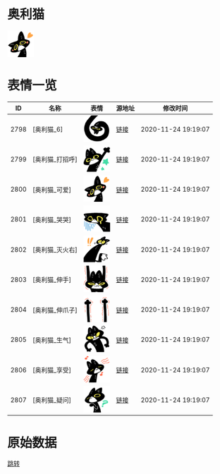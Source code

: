 # 奥利猫

<img src="./cover.png" height="60" alt="cover" />

# 表情一览

|ID|名称|表情|源地址|修改时间|
|----|----|----|----|----|
|2798|[奥利猫_6]|<img src="./pic/002798_%5B奥利猫_6%5D.png" height="60" alt="6"/>|[链接](http://i0.hdslb.com/bfs/emote/7df413481d43fb676a06831b1c7dfa261f46f462.png)|2020-11-24 19:19:07|
|2799|[奥利猫_打招呼]|<img src="./pic/002799_%5B奥利猫_打招呼%5D.png" height="60" alt="打招呼"/>|[链接](http://i0.hdslb.com/bfs/emote/5a40c411acd13fb366cf4846a30368223fcf16ab.png)|2020-11-24 19:19:07|
|2800|[奥利猫_可爱]|<img src="./pic/002800_%5B奥利猫_可爱%5D.png" height="60" alt="可爱"/>|[链接](http://i0.hdslb.com/bfs/emote/3dd045b890b1bd207e79464fcf80b6791b15aa20.png)|2020-11-24 19:19:07|
|2801|[奥利猫_哭哭]|<img src="./pic/002801_%5B奥利猫_哭哭%5D.png" height="60" alt="哭哭"/>|[链接](http://i0.hdslb.com/bfs/emote/6fe8a161f1dcf7040a9d0113c77b2f596ec88faa.png)|2020-11-24 19:19:07|
|2802|[奥利猫_灭火右]|<img src="./pic/002802_%5B奥利猫_灭火右%5D.png" height="60" alt="灭火右"/>|[链接](http://i0.hdslb.com/bfs/emote/abe4ded92d1d5f55549a5275f5579fe21c0e064f.png)|2020-11-24 19:19:07|
|2803|[奥利猫_伸手]|<img src="./pic/002803_%5B奥利猫_伸手%5D.png" height="60" alt="伸手"/>|[链接](http://i0.hdslb.com/bfs/emote/36d64149f5816823e6b3c0d79cd579addbc69da2.png)|2020-11-24 19:19:07|
|2804|[奥利猫_伸爪子]|<img src="./pic/002804_%5B奥利猫_伸爪子%5D.png" height="60" alt="伸爪子"/>|[链接](http://i0.hdslb.com/bfs/emote/dcb0e09c950771116911c9e8cfc9b2f7dcde437e.png)|2020-11-24 19:19:07|
|2805|[奥利猫_生气]|<img src="./pic/002805_%5B奥利猫_生气%5D.png" height="60" alt="生气"/>|[链接](http://i0.hdslb.com/bfs/emote/65fc33c5fb15340a8c26972a8ebf9905465e31d3.png)|2020-11-24 19:19:07|
|2806|[奥利猫_享受]|<img src="./pic/002806_%5B奥利猫_享受%5D.png" height="60" alt="享受"/>|[链接](http://i0.hdslb.com/bfs/emote/46f251c8e0b1e36055e0b0e7526020c1804528b7.png)|2020-11-24 19:19:07|
|2807|[奥利猫_疑问]|<img src="./pic/002807_%5B奥利猫_疑问%5D.png" height="60" alt="疑问"/>|[链接](http://i0.hdslb.com/bfs/emote/7d8cb2427a9a041b354fdac28b17a969f790b34b.png)|2020-11-24 19:19:07|

# 原始数据

[跳转](./raw.json)

